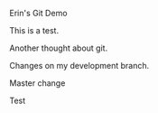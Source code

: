 Erin's Git Demo

This is a test.

Another thought about git.

Changes on my development branch.

Master change

Test
